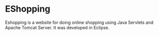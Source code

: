 # EShopping
Eshopping is a website for doing online shopping using Java Servlets and Apache Tomcat Server.
It was developed in Eclipse.